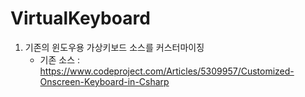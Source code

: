 # VirtualKeyboard
1. 기존의 윈도우용 가상키보드 소스를 커스터마이징
    * 기존 소스 : https://www.codeproject.com/Articles/5309957/Customized-Onscreen-Keyboard-in-Csharp
